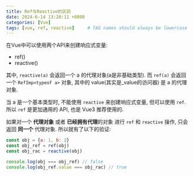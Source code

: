 ```yaml
---
title: Ref与Reactive的区别
date: 2024-6-14 13:20:11 +0800
categories: [Vue]
tags: [vue, ref, reactive]     # TAG names should always be lowercase
---
```


在Vue中可以使用两个API来创建响应式变量:
- ref()
- reactive()

其中, `reactive(a)` 会返回一个 a 的代理对象(a是非基础类型).
而 `ref(a)` 会返回一个 `RefImp<typeof a>` 对象, 其中的 value(其实是_value的访问器) 是 a 的代理对象.

当 a 是一个基本类型时, 不能使用 `reactive` 来创建响应式变量, 但可以使用 `ref`. 所以 `ref` 是更加通用的 API, 也是 Vue3 推荐使用的.

如果对一个 **代理对象** 或者 **已经拥有代理**的对象 进行 `ref` 和 `reactive` 操作, 只会返回 **同一个** 代理对象. 所以就有了以下的验证:

```js
const obj = {a: 1, b: 2}
const obj_ref = ref(obj)
const obj_rac = reactive(obj)

console.log(obj === obj_ref) // false
console.log(obj_ref.value === obj_rac) // true
```